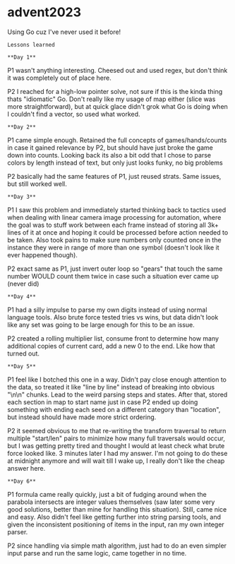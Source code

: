 # advent2023

Using Go cuz I've never used it before!

    Lessons learned

    **Day 1**

P1 wasn't anything interesting. Cheesed out and used regex, but don't think it was completely out of place here.

P2 I reached for a high-low pointer solve, not sure if this is the kinda thing thats "idiomatic" Go.  Don't really like my usage of map either (slice was more straightforward), but at quick glace didn't grok what Go is doing when I couldn't find a vector, so used what worked.

    **Day 2**

P1 came simple enough. Retained the full concepts of games/hands/counts in case it gained relevance by P2, but should have just broke the game down into counts. Looking back its also a bit odd that I chose to parse colors by length instead of text, but only just looks funky, no big problems

P2 basically had the same features of P1, just reused strats.  Same issues, but still worked well.

    **Day 3**

P1 I saw this problem and immediately started thinking back to tactics used when dealing with linear camera image processing for automation, where the goal was to stuff work between each frame instead of storing all 3k+ lines of it at once and hoping it could be processed before action needed to be taken.  Also took pains to make sure numbers only counted once in the instance they were in range of more than one symbol (doesn't look like it ever happened though).

P2 exact same as P1, just invert outer loop so "gears" that touch the same number WOULD count them twice in case such a situation ever came up (never did)

    **Day 4**

P1 had a silly impulse to parse my own digits instead of using normal language tools.  Also brute force tested tries vs wins, but data didn't look like any set was going to be large enough for this to be an issue.

P2 created a rolling multiplier list, consume front to determine how many additional copies of current card, add a new 0 to the end.  Like how that turned out.

    **Day 5**

P1 feel like I botched this one in a way. Didn't pay close enough attention to the data, so treated it like "line by line" instead of breaking into obvious "\n\n" chunks. Lead to the weird parsing steps and states.  After that, stored each section in map to start name just in case P2 ended up doing something with ending each seed on a different category than "location", but instead should have made more strict ordering.

P2 it seemed obvious to me that re-writing the transform traversal to return multiple "start/len" pairs to minimize how many full traversals would occur, but I was getting pretty tired and thought I would at least check what brute force looked like.  3 minutes later I had my answer.  I'm not going to do these at midnight anymore and will wait till I wake up, I really don't like the cheap answer here.

    **Day 6**

P1 formula came really quickly, just a bit of fudging around when the parabola intersects are integer values themselves (saw later some very good solutions, better than mine for handling this situation).  Still, came nice and easy.  Also didn't feel like getting further into string parsing tools, and given the inconsistent positioning of items in the input, ran my own integer parser.

P2 since handling via simple math algorithm, just had to do an even simpler input parse and run the same logic, came together in no time.
